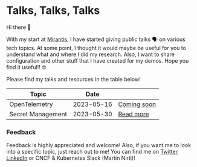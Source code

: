 # Talks, Talks, Talks

Hi there 👋

With my start at [Mirantis](https://www.mirantis.com/), I have started giving public talks 🗣️ on various tech topics. At some point, I thought it would maybe be useful for you to understand what and where  I did my research. Also, I want to share configuration and other stuff that I have created for my demos. Hope you find it useful!! 🤓

Please find my talks and resources in the table below!

| Topic | Date | |
| ----------- | ----------- | ----------- |
| OpenTelemetry | 2023-05-16 | [Coming soon](mirantis/labs/20230516_open-telemetry/) |
| Secret Management | 2023-05-30 | [Read more](mirantis/labs/20230530_secret-management/) |

### Feedback

Feedback is highly appreciated and welcome! Also, if you want me to look into a specific topic, just reach out to me!
You can find me on [Twitter](https://twitter.com/martinnirtl), [LinkedIn](https://www.linkedin.com/in/martinnirtl/) or CNCF & Kubernetes Slack (Martin Nirtl)!